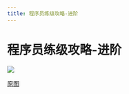 ```yaml
---
title: 程序员练级攻略-进阶
---
```


# 程序员练级攻略-进阶
![](http://q0fn7wgae.bkt.clouddn.com/%E7%A8%8B%E5%BA%8F%E5%91%98%E7%BB%83%E7%BA%A7%E6%94%BB%E7%95%A5_%E8%BF%9B%E9%98%B6.png)

[原图](https://github.com/yuhongjing/img-folder/raw/master/img/blog2/mindmap/%E7%A8%8B%E5%BA%8F%E5%91%98%E7%BB%83%E7%BA%A7%E6%94%BB%E7%95%A5_%E8%BF%9B%E9%98%B6.png)